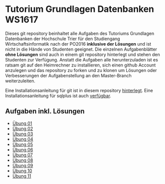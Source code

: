 # Tutorium Grundlagen Datenbanken WS1617
Dieses git repository beinhaltet alle Aufgaben des Tutoriums Grundlagen Datenbanken der Hochschule Trier für den Studiengang Wirtschaftsinformatik nach der PO2016 **inklusive der Lösungen** und ist nicht in die Hände von Studenten geeignet.
Die einzelnen Aufgabenblätter **ohne Lösungen** sind auch in einem git repository hinterlegt und stehen den Studenten zur Verfügung. Anstatt die Aufgaben alle herunterzuladen ist es ratsam git auf den Heimrechner zu installieren, sich einen github Account anzulegen und das repository zu forken und zu klonen um Lösungen oder Verbesserungen der Aufgabenstellung an den Master-Branch weiterzuleiten.

Eine Installationsanleitung für git ist in diesem repository [hinterlegt](https://github.com/fh-trier/git_installation/). Eine Installationsanleitung für sqlplus ist auch [verfügbar](https://github.com/fh-trier/sqlplus_installation/).


## Aufgaben inkl. Lösungen
* [Übung 01](./uebung_01.md)
* [Übung 02](./uebung_02.md)
* [Übung 03](./uebung_03.md)
* [Übung 04](./uebung_04.md)
* [Übung 05](./uebung_05.md)
* [Übung 06](./uebung_06.md)
* [Übung 07](./uebung_07.md)
* [Übung 08](./uebung_08.md)
* [Übung 09](./uebung_09.md)
* [Übung 10](./uebung_10.md)
* [Übung 11](./uebung_11.md)
